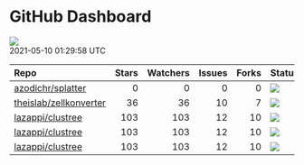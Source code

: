 GitHub Dashboard
================

![](https://github.com/lazappi/gh-dashboard/workflows/Render%20Status/badge.svg)  
2021-05-10 01:29:58 UTC

| Repo                                                                | Stars | Watchers | Issues | Forks | Status                                                                                                                                                  | Commit                                                                                                                                                            |
| :------------------------------------------------------------------ | ----: | -------: | -----: | ----: | :------------------------------------------------------------------------------------------------------------------------------------------------------ | :---------------------------------------------------------------------------------------------------------------------------------------------------------------- |
| [azodichr/splatter](https://github.com/azodichr/splatter)           |     0 |        0 |      0 |     0 | [![](https://github.com/Oshlack/splatter/workflows/R-CMD-check-bioc/badge.svg)](https://github.com/Oshlack/splatter/actions/runs/817173077)             | <a href="https://github.com/azodichr/splatter/commit/99db327a844ca56ca84f79237372199286a90a0a" title="Fix vector argument name in expandParams() docs">99db32</a> |
| [theislab/zellkonverter](https://github.com/theislab/zellkonverter) |    36 |       36 |     10 |     7 | [![](https://github.com/theislab/zellkonverter/workflows/R-CMD-check-bioc/badge.svg)](https://github.com/theislab/zellkonverter/actions/runs/807371860) | <a href="https://github.com/theislab/zellkonverter/commit/8a660bd17cf95892c11997ae8cb9f40586b05d34" title="Bump version">8a660b</a>                               |
| [lazappi/clustree](https://github.com/lazappi/clustree)             |   103 |      103 |     12 |    10 | [![](https://github.com/lazappi/clustree/workflows/R-CMD-check/badge.svg)](https://github.com/lazappi/clustree/actions/runs/450958999)                  | <a href="https://github.com/lazappi/clustree/commit/df3f57713c44cf2254aa64f889c4b376cd01e7df" title="Update CI (#68)">df3f57</a>                                  |
| [lazappi/clustree](https://github.com/lazappi/clustree)             |   103 |      103 |     12 |    10 | [![](https://github.com/lazappi/clustree/workflows/pkgdown/badge.svg)](https://github.com/lazappi/clustree/actions/runs/450887969)                      | <a href="https://github.com/lazappi/clustree/commit/887e1d05ecf7dcf22b3beea3b513b8ed287cf47e" title="Run test coverage GHA on ci branch">887e1d</a>               |
| [lazappi/clustree](https://github.com/lazappi/clustree)             |   103 |      103 |     12 |    10 | [![](https://github.com/lazappi/clustree/workflows/test-coverage/badge.svg)](https://github.com/lazappi/clustree/actions/runs/450959002)                | <a href="https://github.com/lazappi/clustree/commit/df3f57713c44cf2254aa64f889c4b376cd01e7df" title="Update CI (#68)">df3f57</a>                                  |
